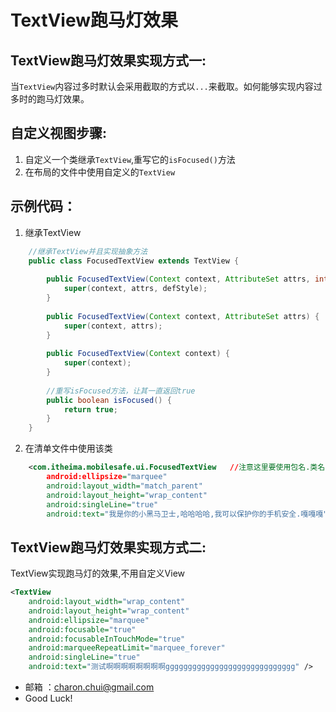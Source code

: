 TextView跑马灯效果
===
TextView跑马灯效果实现方式一:
---
当`TextView`内容过多时默认会采用截取的方式以`...`来截取。如何能够实现内容过多时的跑马灯效果。
 
自定义视图步骤:
----
1. 自定义一个类继承`TextView`,重写它的`isFocused()`方法
2. 在布局的文件中使用自定义的`TextView`
 
 
示例代码：
----
1. 继承TextView
```java
    //继承TextView并且实现抽象方法
    public class FocusedTextView extends TextView {
     
        public FocusedTextView(Context context, AttributeSet attrs, int defStyle){
            super(context, attrs, defStyle);
        }
     
        public FocusedTextView(Context context, AttributeSet attrs) {
            super(context, attrs);
        }
     
        public FocusedTextView(Context context) {
            super(context);
        }
     
        //重写isFocused方法，让其一直返回true
        public boolean isFocused() {
            return true;
        }
    }
``` 
2. 在清单文件中使用该类
```xml
    <com.itheima.mobilesafe.ui.FocusedTextView   //注意这里要使用包名.类名
        android:ellipsize="marquee"
        android:layout_width="match_parent"
        android:layout_height="wrap_content"
        android:singleLine="true"
        android:text="我是你的小黑马卫士,哈哈哈哈,我可以保护你的手机安全.嘎嘎嘎" />
 ```

TextView跑马灯效果实现方式二:
---
TextView实现跑马灯的效果,不用自定义View
```xml
<TextView
    android:layout_width="wrap_content"
    android:layout_height="wrap_content"
    android:ellipsize="marquee"
    android:focusable="true"
    android:focusableInTouchMode="true"
    android:marqueeRepeatLimit="marquee_forever"
    android:singleLine="true"
    android:text="测试啊啊啊啊啊啊啊啊ggggggggggggggggggggggggggggg" />
```
- 邮箱 ：charon.chui@gmail.com  
- Good Luck! 